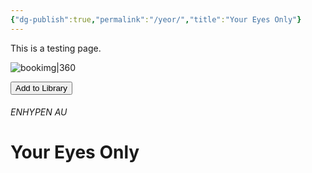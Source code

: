 ```yaml
---
{"dg-publish":true,"permalink":"/yeor/","title":"Your Eyes Only"}
---
```


This is a testing page.

![bookimg|360](/img/user/yeo/yeostorage/yeocover.webp)

<button id="library-toggle" onclick="toggleLibrary()">Add to Library</button>

###### ENHYPEN AU
# Your Eyes Only

<script>
function getBookInfo() {
  const bookTitleElement = Array.from(document.querySelectorAll("h1")).find((h1) => !h1.closest("nav"));
  if (!bookTitleElement) return null;

  return {
    title: bookTitleElement.textContent.trim(),
    link: window.location.href // This should be the correct current link
  };
}

function updateLibraryButton() {
  const book = getBookInfo();
  if (!book) return;
  const button = document.getElementById("library-toggle");
  if (button) {
    button.textContent = isInLibrary(book.link) ? "Remove from Library" : "Add to Library";
  }
}

function toggleLibrary() {
  const book = getBookInfo();
  if (!book) return alert("Book info not found.");

  let library = getLibrary();
  const existingBookIndex = library.findIndex(b => b.link === book.link);
  
  if (existingBookIndex !== -1) {
    library.splice(existingBookIndex, 1); // Remove from library
    alert("Removed from your library.");
  } else {
    library.unshift(book); // Add to library
    alert("Book added to your library!");
  }

  saveLibrary(library);
  updateLibraryButton();
}
</script>
